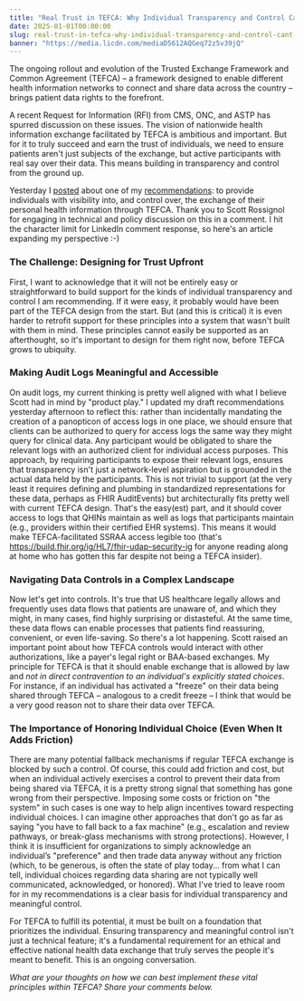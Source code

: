 ```yaml
---
title: "Real Trust in TEFCA: Why Individual Transparency and Control Can't Be an Afterthought"
date: 2025-01-01T00:00:00
slug: real-trust-in-tefca-why-individual-transparency-and-control-cant-be-an-afterthought
banner: "https://media.licdn.com/mediaD5612AQGeq72z5v39jQ"
---
```

<p>The ongoing rollout and evolution of the Trusted Exchange Framework and Common Agreement (TEFCA) – a framework designed to enable different health information networks to connect and share data across the country – brings patient data rights to the forefront.</p><p>A recent Request for Information (RFI) from CMS, ONC, and ASTP has spurred  discussion on these issues. The vision of nationwide health information exchange facilitated by TEFCA is ambitious and important. But for it to truly succeed and earn the trust of individuals, we need to ensure patients aren't just subjects of the exchange, but active participants with real say over their data. This means building in transparency and control from the ground up.</p><p>Yesterday I <a href="https://www.linkedin.com/posts/josh-mandel_empower-individuals-with-transparency-and-activity-7330597169361510401-bVZf?utm_source=social_share_send&amp;utm_medium=member_desktop_web&amp;rcm=ACoAAAddiWMB0h6icik-ZA6buMW0_YIOCw4I0LQ" target="_blank">posted</a> about one of my <a href="https://joshuamandel.com/cms-rfi-collab/#tefca-and-health-information-networks-must-prioritize-individual-rights-security-and-access" target="_blank">recommendations</a>: to provide individuals with visibility into, and control over, the exchange of their personal health information through TEFCA. Thank you to <a target="_blank">Scott Rossignol</a> for engaging in technical and policy discussion on this in a comment. I hit the character limit for LinkedIn comment response, so here's an article expanding my perspective :-)</p><h3>The Challenge: Designing for Trust Upfront</h3><p>First, I want to acknowledge that it will not be entirely easy or straightforward to build support for the kinds of individual transparency and control I am recommending. If it were easy, it probably would have been part of the TEFCA design from the start. But (and this is critical) it is even harder to retrofit support for these principles into a system that wasn't built with them in mind. These principles cannot easily be supported as an afterthought, so it's important to design for them right now, before TEFCA grows to ubiquity.</p><h3>Making Audit Logs Meaningful and Accessible</h3><p>On audit logs, my current thinking is pretty well aligned with what I believe Scott had in mind by "product play." I updated my draft recommendations yesterday afternoon to reflect this: rather than incidentally mandating the creation of a panopticon of access logs in one place, we should ensure that clients can be authorized to query for access logs the same way they might query for clinical data. Any participant would be obligated to share the relevant logs with an authorized client for individual access purposes. This approach, by requiring participants to expose their relevant logs, ensures that transparency isn't just a network-level aspiration but is grounded in the actual data held by the participants. This is not trivial to support (at the very least it requires defining and plumbing in standardized representations for these data, perhaps as FHIR AuditEvents) but architecturally fits pretty well with current TEFCA design. That's the easy(est) part, and it should cover access to logs that QHINs maintain as well as logs that participants maintain (e.g., providers within their certified EHR systems). This means it would make TEFCA-facilitated SSRAA access legible too (that's <a href="https://build.fhir.org/ig/HL7/fhir-udap-security-ig" target="_blank">https://build.fhir.org/ig/HL7/fhir-udap-security-ig</a> for anyone reading along at home who has gotten this far despite not being a TEFCA insider).</p><h3>Navigating Data Controls in a Complex Landscape</h3><p>Now let's get into controls. It's true that US healthcare legally allows and frequently uses data flows that patients are unaware of, and which they might, in many cases, find highly surprising or distasteful. At the same time, these data flows can enable processes that patients find reassuring, convenient, or even life-saving. So there's a lot happening. Scott raised an important point about how TEFCA controls would interact with other authorizations, like a payer's legal right or BAA-based exchanges. My principle for TEFCA is that it should enable exchange that is allowed by law and <em>not in direct contravention to an individual's explicitly stated choices</em>. For instance, if an individual has activated a "freeze" on their data being shared through TEFCA – analogous to a credit freeze – I think that would be a very good reason not to share their data over TEFCA.</p><h3>The Importance of Honoring Individual Choice (Even When It Adds Friction)</h3><p>There are many potential fallback mechanisms if regular TEFCA exchange is blocked by such a control. Of course, this could add friction and cost, but when an individual actively exercises a control to prevent their data from being shared via TEFCA, it is a pretty strong signal that something has gone wrong from their perspective. Imposing some costs or friction on "the system" in such cases is one way to help align incentives toward respecting individual choices. I can imagine other approaches that don't go as far as saying "you have to fall back to a fax machine" (e.g., escalation and review pathways, or break-glass mechanisms with strong protections). However, I think it is insufficient for organizations to simply acknowledge an individual’s "preference" and then trade data anyway without any friction (which, to be generous, is often the state of play today... from what I can tell, individual choices regarding data sharing are not typically well communicated, acknowledged, or honored). What I've tried to leave room for in my recommendations is a clear basis for individual transparency and meaningful control.</p><p>For TEFCA to fulfill its potential, it must be built on a foundation that prioritizes the individual. Ensuring transparency and meaningful control isn't just a technical feature; it's a fundamental requirement for an ethical and effective national health data exchange that truly serves the people it's meant to benefit. This is an ongoing conversation.</p><p><em>What are your thoughts on how we can best implement these vital principles within TEFCA? Share your comments below.</em></p>